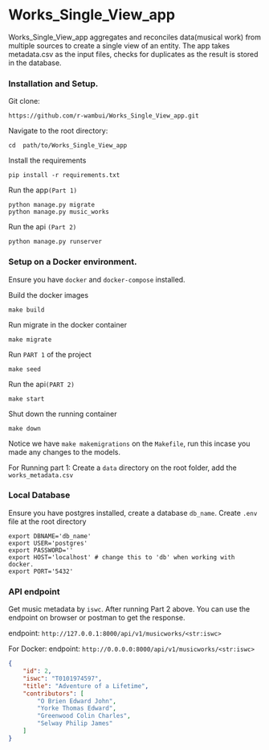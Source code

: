 # Works_Single_View_app

Works_Single_View_app aggregates and reconciles data(musical work) from multiple sources to create a single view of an entity. The app takes metadata.csv as the input files, checks for duplicates as the result is stored in the database.

### Installation and Setup.
Git clone:

 ```
 https://github.com/r-wambui/Works_Single_View_app.git
 ```

Navigate to the root directory:

```
cd  path/to/Works_Single_View_app
```

Install the requirements

```
pip install -r requirements.txt
```

Run the app`(Part 1)`

```
python manage.py migrate
python manage.py music_works
```

Run the api `(Part 2)`

```
python manage.py runserver
```

### Setup on a Docker environment.
Ensure you have `docker` and `docker-compose` installed.

Build the docker images

```
make build
```

Run migrate in the docker container
```
make migrate
```

Run `PART 1` of the project
```
make seed
```

Run the api`(PART 2)`
```
make start
```
Shut down the running container
```
make down
```

Notice we have `make makemigrations` on the `Makefile`, run this incase you made any changes to the models.

For Running part 1: 
Create a `data` directory on the root folder, add the `works_metadata.csv`

### Local Database
Ensure you have postgres installed, create a database `db_name`. Create `.env` file at the root directory
```
export DBNAME='db_name'
export USER='postgres'
export PASSWORD=''
export HOST='localhost' # change this to 'db' when working with docker.
export PORT='5432'
```

### API endpoint
Get music metadata by `iswc`. After running Part 2 above. You can use the endpoint on browser or postman to get the response.

endpoint:
`http://127.0.0.1:8000/api/v1/musicworks/<str:iswc>`

For Docker:
endpoint:
`http://0.0.0.0:8000/api/v1/musicworks/<str:iswc>`

```json
{
    "id": 2,
    "iswc": "T0101974597",
    "title": "Adventure of a Lifetime",
    "contributors": [
        "O Brien Edward John",
        "Yorke Thomas Edward",
        "Greenwood Colin Charles",
        "Selway Philip James"
    ]
}

```


